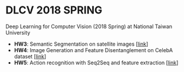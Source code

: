 # DLCV 2018 SPRING
Deep Learning for Computer Vision (2018 Spring) at National Taiwan University

* **HW3**: Semantic Segmentation on satellite images [[link](https://github.com/fanoping/DLCV2018SPRING/tree/master/hw3)] 
* **HW4**: Image Generation and Feature Disentanglement on CelebA dataset [[link](https://github.com/fanoping/DLCV2018SPRING/tree/master/hw4)] 
* **HW5**: Action recognition with Seq2Seq and feature extraction [[link]((https://github.com/fanoping/DLCV2018SPRING/tree/master/hw5))]
